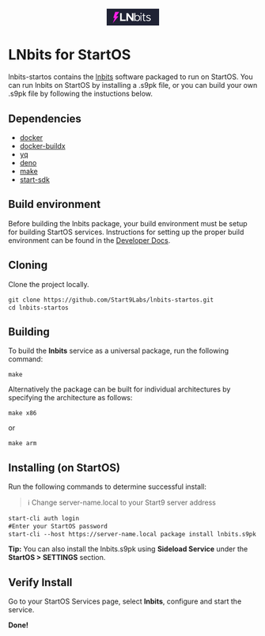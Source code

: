 <p align="center">
  <img src="icon_readme.png" alt="Project Logo" width="21%">
</p>

# LNbits for StartOS

lnbits-startos contains the [lnbits](https://github.com/lnbits/lnbits) software packaged to run on StartOS. You can run lnbits on StartOS by installing a .s9pk file, or you can build your own .s9pk file by following the instuctions below.

## Dependencies

- [docker](https://docs.docker.com/get-docker)
- [docker-buildx](https://docs.docker.com/buildx/working-with-buildx/)
- [yq](https://mikefarah.gitbook.io/yq)
- [deno](https://deno.land/)
- [make](https://www.gnu.org/software/make/)
- [start-sdk](https://github.com/Start9Labs/start-os/tree/sdk/backend)

## Build environment

Before building the lnbits package, your build environment must be setup for building StartOS services. Instructions for setting up the proper build environment can be found in the [Developer Docs](https://docs.start9.com/latest/developer-docs/packaging).

## Cloning

Clone the project locally. 

```
git clone https://github.com/Start9Labs/lnbits-startos.git
cd lnbits-startos
```

## Building

To build the **lnbits** service as a universal package, run the following command:

```
make
```

Alternatively the package can be built for individual architectures by specifying the architecture as follows:

```
make x86
```

or

```
make arm
```

## Installing (on StartOS)

Run the following commands to determine successful install:
> :information_source: Change server-name.local to your Start9 server address

```
start-cli auth login
#Enter your StartOS password
start-cli --host https://server-name.local package install lnbits.s9pk
```
**Tip:** You can also install the lnbits.s9pk using **Sideload Service** under the **StartOS > SETTINGS** section.

## Verify Install

Go to your StartOS Services page, select **lnbits**, configure and start the service.

**Done!** 
